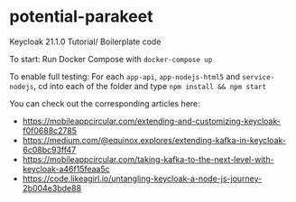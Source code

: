 # potential-parakeet
Keycloak 21.1.0 Tutorial/ Boilerplate code

To start:
Run Docker Compose with `docker-compose up`

To enable full testing:
For each `app-api`, `app-nodejs-html5` and `service-nodejs`, cd into each of the folder and type
`npm install && npm start`

You can check out the corresponding articles here:
- https://mobileappcircular.com/extending-and-customizing-keycloak-f0f0688c2785
- https://medium.com/@equinox.explores/extending-kafka-in-keycloak-6c08bc93ff47
- https://mobileappcircular.com/taking-kafka-to-the-next-level-with-keycloak-a46f15feaa5c
- https://code.likeagirl.io/untangling-keycloak-a-node-js-journey-2b004e3bde88
